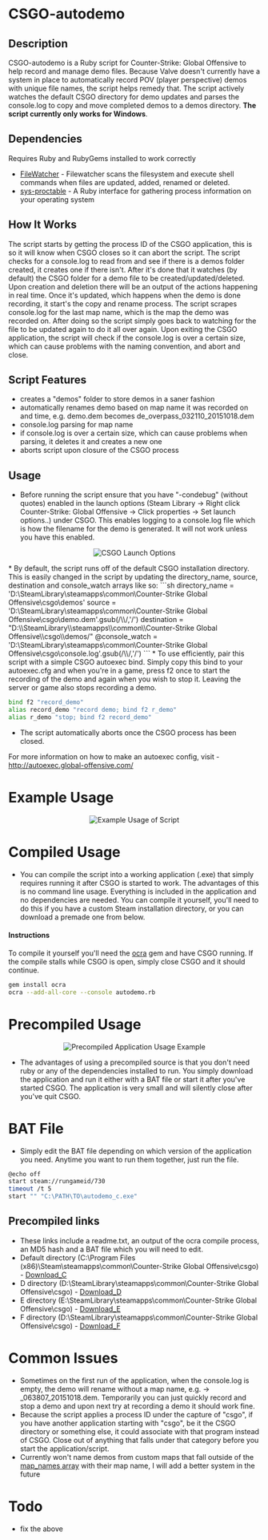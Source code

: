 # CSGO-autodemo

## Description
CSGO-autodemo is a Ruby script for Counter-Strike: Global Offensive to help record and manage demo files. Because Valve doesn't currently have a system in place to automatically record POV (player perspective) demos with unique file names, the script helps remedy that. The script actively watches the default CSGO directory for demo updates and parses the console.log to copy and move completed demos to a demos directory. <b>The script currently only works for Windows</b>.


## Dependencies
 Requires Ruby and RubyGems installed to work correctly
* [FileWatcher] - Filewatcher scans the filesystem and execute shell commands when files are updated, added, renamed or deleted.
* [sys-proctable] - A Ruby interface for gathering process information on your operating system


## How It Works
The script starts by getting the process ID of the CSGO application, this is so it will know when CSGO closes so it can abort the script. The script checks for a console.log to read from and see if there is a demos folder created, it creates one if there isn't. After it's done that it watches (by default) the CSGO folder for a demo file to be created/updated/deleted. Upon creation and deletion there will be an output of the actions happening in real time. Once it's updated, which happens when the demo is done recording, it start's the copy and rename process. The script scrapes console.log for the last map name, which is the map the demo was recorded on. After doing so the script simply goes back to watching for the file to be updated again to do it all over again. Upon exiting the CSGO application, the script will check if the console.log is over a certain size, which can cause problems with the naming convention, and abort and close. 


## Script Features
* creates a "demos" folder to store demos in a saner fashion
* automatically renames demo based on map name it was recorded on and time, e.g. demo.dem becomes de_overpass_032110_20151018.dem
* console.log parsing for map name
* if console.log is over a certain size, which can cause problems when parsing, it deletes it and creates a new one
* aborts script upon closure of the CSGO process


## Usage
* Before running the script ensure that you have "-condebug" (without quotes) enabled in the launch options (Steam Library -> Right click Counter-Strike: Global Offensive -> Click properties -> Set launch options..) under CSGO. This enables logging to a console.log file which is how the filename for the demo is generated. It will not work unless you have this enabled.
<p align="center">
  <img src="https://i.imgur.com/iJqMjB8.png" alt="CSGO Launch Options"/>
</p>
* By default, the script runs off of the default CSGO installation directory. This is easily changed in the script by updating the directory_name, source, destination and console_watch arrays like so:
```sh
  directory_name = 'D:\SteamLibrary\steamapps\common\Counter-Strike Global Offensive\csgo\demos'
  source = 'D:\SteamLibrary\steamapps\common\Counter-Strike Global Offensive\csgo\demo.dem'.gsub(/\\/,'/')
  destination = "D:\\SteamLibrary\\steamapps\\common\\Counter-Strike Global Offensive\\csgo\\demos/"
  @console_watch = 'D:\SteamLibrary\steamapps\common\Counter-Strike Global Offensive\csgo\console.log'.gsub(/\\/,'/')
```
* To use efficiently, pair this script with a simple CSGO autoexec bind. Simply copy this bind to your autoexec.cfg and when you're in a game, press f2 once to start the recording of the demo and again when you wish to stop it. Leaving the server or game also stops recording a demo.

```sh
bind f2 "record_demo"
alias record_demo "record demo; bind f2 r_demo"
alias r_demo "stop; bind f2 record_demo"
```
* The script automatically aborts once the CSGO process has been closed.

For more information on how to make an autoexec config, visit - http://autoexec.global-offensive.com/


# Example Usage
<p align="center">
  <img src="https://i.imgur.com/mlGrStn.png" alt="Example Usage of Script"/>
</p>

# Compiled Usage

* You can compile the script into a working application (.exe) that simply requires running it after CSGO is started to work. The advantages of this is no command line usage. Everything is included in the application and no dependencies are needed. You can compile it yourself, you'll need to do this if you have a custom Steam installation directory, or you can download a premade one from below.

#### Instructions

To compile it yourself you'll need the [ocra] gem and have CSGO running. If the compile stalls while CSGO is open, simply close CSGO and it should continue.

```sh
gem install ocra
ocra --add-all-core --console autodemo.rb
```

# Precompiled Usage
<p align="center">
  <img src="https://i.imgur.com/KembTQQ.png" alt="Precompiled Application Usage Example"/>
</p>

* The advantages of using a precompiled source is that you don't need ruby or any of the dependencies installed to run. You simply download the application and run it either with a BAT file or start it after you've started CSGO. The application is very small and will silently close after you've quit CSGO.

# BAT File
* Simply edit the BAT file depending on which version of the application you need. Anytime you want to run them together, just run the file.
```sh
@echo off
start steam://rungameid/730
timeout /t 5
start "" "C:\PATH\TO\autodemo_c.exe"
```

## Precompiled links
* These links include a readme.txt, an output of the ocra compile process, an MD5 hash and a BAT file which you will need to edit.
* Default directory (C:\Program Files (x86)\Steam\steamapps\common\Counter-Strike Global Offensive\csgo\) - [Download_C]
* D directory (D:\SteamLibrary\steamapps\common\Counter-Strike Global Offensive\csgo\) - [Download_D]
* E directory (E:\SteamLibrary\steamapps\common\Counter-Strike Global Offensive\csgo\) - [Download_E]
* F directory (D:\SteamLibrary\steamapps\common\Counter-Strike Global Offensive\csgo\) - [Download_F]

# Common Issues
* Sometimes on the first run of the application, when the console.log is empty, the demo will rename without a map name, e.g. -> _063807_20151018.dem. Temporarily you can just quickly record and stop a demo and upon next try at recording a demo it should work fine.
* Because the script applies a process ID under the capture of "csgo", if you have another application starting with "csgo", be it the CSGO directory or something else, it could associate with that program instead of CSGO. Close out of anything that falls under that category before you start the application/script.
* Currently won't name demos from custom maps that fall outside of the [map_names array] with their map name, I will add a better system in the future


# Todo
* fix the above



   [FileWatcher]: <https://github.com/thomasfl/filewatcher>
   [sys-proctable]: <https://github.com/djberg96/sys-proctable>
   [Ruby]: <https://www.ruby-lang.org/en/>
   [RubyGems]: <https://rubygems.org/>
   [ocra]: <https://github.com/larsch/ocra>
   [Download_C]: <http://www.mediafire.com/download/8p9r0abf2v69ze9/autodemo_c.rar>
   [Download_D]: <http://www.mediafire.com/download/d1ivch10m0541b4/autodemo_d.rar>
   [Download_E]: <http://www.mediafire.com/download/xb16eystxsxc6gb/autodemo_e.rar>
   [Download_F]: <http://www.mediafire.com/download/7oee8g3ru4x6r3k/autodemo_f.rar>
   [map_names array]: <https://github.com/rybro/csgo-autodemo/blob/master/autodemo.rb#L37-L43>
